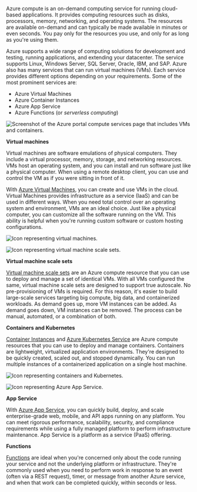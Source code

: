 Azure compute is an on-demand computing service for running cloud-based applications. It provides computing resources such as disks, processors, memory, networking, and operating systems. The resources are available on-demand and can typically be made available in minutes or even seconds. You pay only for the resources you use, and only for as long as you're using them.

Azure supports a wide range of computing solutions for development and testing, running applications, and extending your datacenter. The service supports Linux, Windows Server, SQL Server, Oracle, IBM, and SAP. Azure also has many services that can run virtual machines (VMs). Each service provides different options depending on your requirements. Some of the most prominent services are:

- Azure Virtual Machines
- Azure Container Instances
- Azure App Service
- Azure Functions (or _serverless computing_)

![Screenshot of the Azure portal compute services page that includes VMs and containers.](https://learn.microsoft.com/en-us/training/azure-fundamentals/azure-compute-fundamentals/media/compute-services-13e531e1.png)

**Virtual machines**

Virtual machines are software emulations of physical computers. They include a virtual processor, memory, storage, and networking resources. VMs host an operating system, and you can install and run software just like a physical computer. When using a remote desktop client, you can use and control the VM as if you were sitting in front of it.

With [Azure Virtual Machines](https://azure.microsoft.com/services/virtual-machines/), you can create and use VMs in the cloud. Virtual Machines provides infrastructure as a service (IaaS) and can be used in different ways. When you need total control over an operating system and environment, VMs are an ideal choice. Just like a physical computer, you can customize all the software running on the VM. This ability is helpful when you're running custom software or custom hosting configurations.

![Icon representing virtual machines.](https://learn.microsoft.com/en-us/training/azure-fundamentals/azure-compute-fundamentals/media/icon-virtual-machine-863c3e59.png)

![Icon representing virtual machine scale sets.](https://learn.microsoft.com/en-us/training/azure-fundamentals/azure-compute-fundamentals/media/icon-scale-sets-8682cc12.png)

**Virtual machine scale sets**

[Virtual machine scale sets](https://azure.microsoft.com/services/virtual-machine-scale-sets) are an Azure compute resource that you can use to deploy and manage a set of identical VMs. With all VMs configured the same, virtual machine scale sets are designed to support true autoscale. No pre-provisioning of VMs is required. For this reason, it's easier to build large-scale services targeting big compute, big data, and containerized workloads. As demand goes up, more VM instances can be added. As demand goes down, VM instances can be removed. The process can be manual, automated, or a combination of both.

**Containers and Kubernetes**

[Container Instances](https://azure.microsoft.com/services/container-instances) and [Azure Kubernetes Service](https://azure.microsoft.com/services/kubernetes-service) are Azure compute resources that you can use to deploy and manage containers. Containers are lightweight, virtualized application environments. They're designed to be quickly created, scaled out, and stopped dynamically. You can run multiple instances of a containerized application on a single host machine.

![Icon representing containers and Kubernetes.](https://learn.microsoft.com/en-us/training/azure-fundamentals/azure-compute-fundamentals/media/icon-container-instance-7b714f67.png)

![Icon representing Azure App Service.](https://learn.microsoft.com/en-us/training/azure-fundamentals/azure-compute-fundamentals/media/icon-app-service-9aa4dd22.png)

**App Service**

With [Azure App Service](https://azure.microsoft.com/services/app-service), you can quickly build, deploy, and scale enterprise-grade web, mobile, and API apps running on any platform. You can meet rigorous performance, scalability, security, and compliance requirements while using a fully managed platform to perform infrastructure maintenance. App Service is a platform as a service (PaaS) offering.

**Functions**

[Functions](https://azure.microsoft.com/services/functions) are ideal when you're concerned only about the code running your service and not the underlying platform or infrastructure. They're commonly used when you need to perform work in response to an event (often via a REST request), timer, or message from another Azure service, and when that work can be completed quickly, within seconds or less.